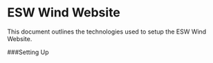 ESW Wind Website
====

This document outlines the technologies used to setup the ESW Wind Website.

###Setting Up
